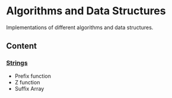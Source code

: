 # Algorithms and Data Structures
Implementations of different algorithms and data structures.

## Content

###  [Strings](https://github.com/pavponn/Algorithms-and-Data-Structures/tree/master/String)
* Prefix function
* Z function
* Suffix Array

